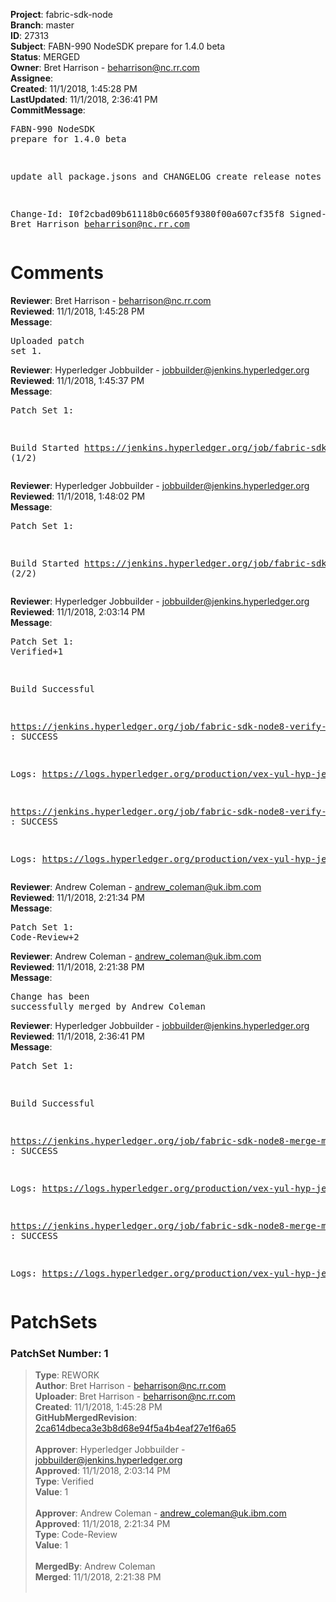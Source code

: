 <strong>Project</strong>: fabric-sdk-node<br><strong>Branch</strong>: master<br><strong>ID</strong>: 27313<br><strong>Subject</strong>: FABN-990 NodeSDK prepare for 1.4.0 beta<br><strong>Status</strong>: MERGED<br><strong>Owner</strong>: Bret Harrison - beharrison@nc.rr.com<br><strong>Assignee</strong>:<br><strong>Created</strong>: 11/1/2018, 1:45:28 PM<br><strong>LastUpdated</strong>: 11/1/2018, 2:36:41 PM<br><strong>CommitMessage</strong>:<br><pre>FABN-990 NodeSDK prepare for 1.4.0 beta

update all package.jsons and CHANGELOG
create release notes

Change-Id: I0f2cbad09b61118b0c6605f9380f00a607cf35f8
Signed-off-by: Bret Harrison <beharrison@nc.rr.com>
</pre><h1>Comments</h1><strong>Reviewer</strong>: Bret Harrison - beharrison@nc.rr.com<br><strong>Reviewed</strong>: 11/1/2018, 1:45:28 PM<br><strong>Message</strong>: <pre>Uploaded patch set 1.</pre><strong>Reviewer</strong>: Hyperledger Jobbuilder - jobbuilder@jenkins.hyperledger.org<br><strong>Reviewed</strong>: 11/1/2018, 1:45:37 PM<br><strong>Message</strong>: <pre>Patch Set 1:

Build Started https://jenkins.hyperledger.org/job/fabric-sdk-node8-verify-master-s390x/679/ (1/2)</pre><strong>Reviewer</strong>: Hyperledger Jobbuilder - jobbuilder@jenkins.hyperledger.org<br><strong>Reviewed</strong>: 11/1/2018, 1:48:02 PM<br><strong>Message</strong>: <pre>Patch Set 1:

Build Started https://jenkins.hyperledger.org/job/fabric-sdk-node8-verify-master-x86_64/691/ (2/2)</pre><strong>Reviewer</strong>: Hyperledger Jobbuilder - jobbuilder@jenkins.hyperledger.org<br><strong>Reviewed</strong>: 11/1/2018, 2:03:14 PM<br><strong>Message</strong>: <pre>Patch Set 1: Verified+1

Build Successful 

https://jenkins.hyperledger.org/job/fabric-sdk-node8-verify-master-x86_64/691/ : SUCCESS

Logs: https://logs.hyperledger.org/production/vex-yul-hyp-jenkins-3/fabric-sdk-node8-verify-master-x86_64/691

https://jenkins.hyperledger.org/job/fabric-sdk-node8-verify-master-s390x/679/ : SUCCESS

Logs: https://logs.hyperledger.org/production/vex-yul-hyp-jenkins-3/fabric-sdk-node8-verify-master-s390x/679</pre><strong>Reviewer</strong>: Andrew Coleman - andrew_coleman@uk.ibm.com<br><strong>Reviewed</strong>: 11/1/2018, 2:21:34 PM<br><strong>Message</strong>: <pre>Patch Set 1: Code-Review+2</pre><strong>Reviewer</strong>: Andrew Coleman - andrew_coleman@uk.ibm.com<br><strong>Reviewed</strong>: 11/1/2018, 2:21:38 PM<br><strong>Message</strong>: <pre>Change has been successfully merged by Andrew Coleman</pre><strong>Reviewer</strong>: Hyperledger Jobbuilder - jobbuilder@jenkins.hyperledger.org<br><strong>Reviewed</strong>: 11/1/2018, 2:36:41 PM<br><strong>Message</strong>: <pre>Patch Set 1:

Build Successful 

https://jenkins.hyperledger.org/job/fabric-sdk-node8-merge-master-x86_64/217/ : SUCCESS

Logs: https://logs.hyperledger.org/production/vex-yul-hyp-jenkins-3/fabric-sdk-node8-merge-master-x86_64/217

https://jenkins.hyperledger.org/job/fabric-sdk-node8-merge-master-s390x/208/ : SUCCESS

Logs: https://logs.hyperledger.org/production/vex-yul-hyp-jenkins-3/fabric-sdk-node8-merge-master-s390x/208</pre><h1>PatchSets</h1><h3>PatchSet Number: 1</h3><blockquote><strong>Type</strong>: REWORK<br><strong>Author</strong>: Bret Harrison - beharrison@nc.rr.com<br><strong>Uploader</strong>: Bret Harrison - beharrison@nc.rr.com<br><strong>Created</strong>: 11/1/2018, 1:45:28 PM<br><strong>GitHubMergedRevision</strong>: [2ca614dbeca3e3b8d68e94f5a4b4eaf27e1f6a65](https://github.com/hyperledger/fabric-sdk-node/commit/2ca614dbeca3e3b8d68e94f5a4b4eaf27e1f6a65)<br><br><strong>Approver</strong>: Hyperledger Jobbuilder - jobbuilder@jenkins.hyperledger.org<br><strong>Approved</strong>: 11/1/2018, 2:03:14 PM<br><strong>Type</strong>: Verified<br><strong>Value</strong>: 1<br><br><strong>Approver</strong>: Andrew Coleman - andrew_coleman@uk.ibm.com<br><strong>Approved</strong>: 11/1/2018, 2:21:34 PM<br><strong>Type</strong>: Code-Review<br><strong>Value</strong>: 1<br><br><strong>MergedBy</strong>: Andrew Coleman<br><strong>Merged</strong>: 11/1/2018, 2:21:38 PM<br><br></blockquote>